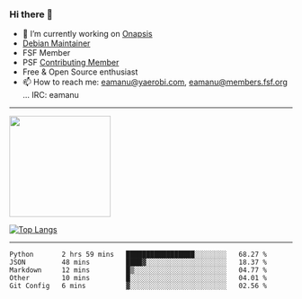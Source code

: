 ### Hi there 👋


- 🔭 I’m currently working on [Onapsis](http://onapsis.com)
- [Debian Maintainer](https://qa.debian.org/developer.php?login=eamanu%40yaerobi.com)
- FSF Member
- PSF [Contributing Member](https://www.python.org/psf/membership/#what-membership-classes-are-there)
- Free & Open Source enthusiast 
- 📫 How to reach me: eamanu@yaerobi.com, eamanu@members.fsf.org ... IRC: eamanu

---

<img height="180em" src="https://github-readme-stats.vercel.app/api?theme=dark&username=eamanu&show_icons=true&hide_border=true&&count_private=true&include_all_commits=true" />

[![Top Langs](https://github-readme-stats.vercel.app/api/top-langs/?theme=dark&username=eamanu&layout=compact)](https://github.com/anuraghazra/github-readme-stats)

---

<!--START_SECTION:waka-->
```text
Python       2 hrs 59 mins   █████████████████░░░░░░░░   68.27 % 
JSON         48 mins         ████▓░░░░░░░░░░░░░░░░░░░░   18.37 % 
Markdown     12 mins         █▒░░░░░░░░░░░░░░░░░░░░░░░   04.77 % 
Other        10 mins         █░░░░░░░░░░░░░░░░░░░░░░░░   04.01 % 
Git Config   6 mins          ▓░░░░░░░░░░░░░░░░░░░░░░░░   02.56 % 
```
<!--END_SECTION:waka-->
